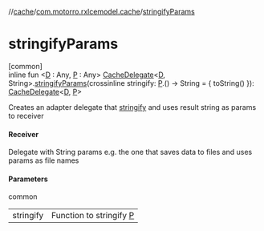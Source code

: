 //[cache](../../index.md)/[com.motorro.rxlcemodel.cache](index.md)/[stringifyParams](stringify-params.md)

# stringifyParams

[common]\
inline fun &lt;[D](stringify-params.md) : Any, [P](stringify-params.md) : Any&gt; [CacheDelegate](-cache-delegate/index.md)&lt;[D](stringify-params.md), String&gt;.[stringifyParams](stringify-params.md)(crossinline stringify: [P](stringify-params.md).() -&gt; String = { toString() }): [CacheDelegate](-cache-delegate/index.md)&lt;[D](stringify-params.md), [P](stringify-params.md)&gt;

Creates an adapter delegate that [stringify](stringify-params.md) and uses result string as params to receiver

#### Receiver

Delegate with String params e.g. the one that saves data to files and uses params as file names

#### Parameters

common

| | |
|---|---|
| stringify | Function to stringify [P](stringify-params.md) |
